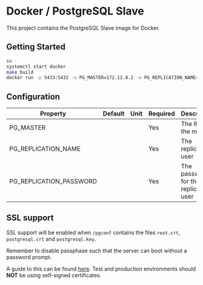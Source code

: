 # Docker / PostgreSQL Slave

This project contains the PostgreSQL Slave image for Docker.

## Getting Started

```bash
su -
systemctl start docker
make build
docker run -p 5433:5432 -e PG_MASTER=172.12.0.2 -e PG_REPLICATION_NAME=repl -e PG_REPLICATION_PASSWORD=replpass docker-pgsql10-slave-centos7
```

## Configuration

| Property | Default | Unit | Required | Description |
|----------|---------|------|----------|-------------|
| PG_MASTER | | | Yes | The IP of the master |
| PG_REPLICATION_NAME | | | Yes | The replication user |
| PG_REPLICATION_PASSWORD | | | Yes | The password for the replication user |

## SSL support

SSL support will be enabled when `/pgconf` contains the files `root.crt`, `postgresql.crt` and `postgresql.key`.

Remember to disable passphase such that the server can boot without a password prompt.

A guide to this can be found [here](https://www.howtoforge.com/postgresql-ssl-certificates).
Test and production environments should **NOT** be using self-signed certificates.
